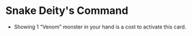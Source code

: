 # Snake Deity's Command

*   Showing 1 “Venom” monster in your hand is a cost to activate this card.
